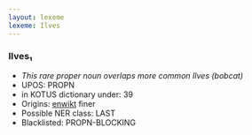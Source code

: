 ```yaml
---
layout: lexeme
lexeme: Ilves
---
```


###  Ilves₁

* _This rare proper noun overlaps more common *Ilves* (bobcat)_
* UPOS:  PROPN
* in KOTUS dictionary under:  39
* Origins: [enwikt](https://en.wiktionary.org/wiki/Ilves) finer 
* Possible NER class:  LAST
* Blacklisted:  PROPN-BLOCKING

